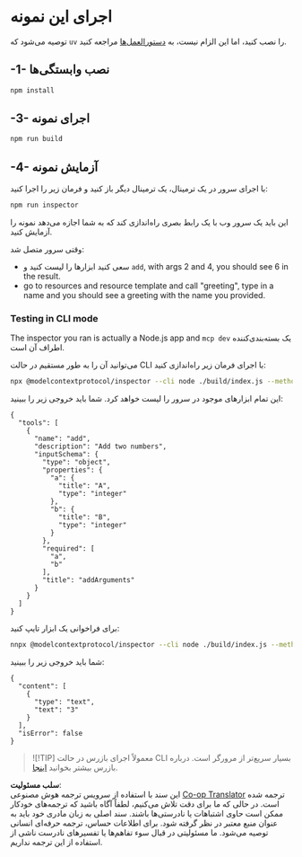 <!--
CO_OP_TRANSLATOR_METADATA:
{
  "original_hash": "ac67652abc453e2a7e2c75cd7a8897ae",
  "translation_date": "2025-05-17T09:21:03+00:00",
  "source_file": "03-GettingStarted/01-first-server/solution/typescript/README.md",
  "language_code": "fa"
}
-->
# اجرای این نمونه

توصیه می‌شود که `uv` را نصب کنید، اما این الزام نیست، به [دستورالعمل‌ها](https://docs.astral.sh/uv/#highlights) مراجعه کنید.

## -1- نصب وابستگی‌ها

```bash
npm install
```

## -3- اجرای نمونه

```bash
npm run build
```

## -4- آزمایش نمونه

با اجرای سرور در یک ترمینال، یک ترمینال دیگر باز کنید و فرمان زیر را اجرا کنید:

```bash
npm run inspector
```

این باید یک سرور وب با یک رابط بصری راه‌اندازی کند که به شما اجازه می‌دهد نمونه را آزمایش کنید.

وقتی سرور متصل شد:

- سعی کنید ابزارها را لیست کنید و `add`, with args 2 and 4, you should see 6 in the result.
- go to resources and resource template and call "greeting", type in a name and you should see a greeting with the name you provided.

### Testing in CLI mode

The inspector you ran is actually a Node.js app and `mcp dev` یک بسته‌بندی‌کننده اطراف آن است.

می‌توانید آن را به طور مستقیم در حالت CLI با اجرای فرمان زیر راه‌اندازی کنید:

```bash
npx @modelcontextprotocol/inspector --cli node ./build/index.js --method tools/list
```

این تمام ابزارهای موجود در سرور را لیست خواهد کرد. شما باید خروجی زیر را ببینید:

```text
{
  "tools": [
    {
      "name": "add",
      "description": "Add two numbers",
      "inputSchema": {
        "type": "object",
        "properties": {
          "a": {
            "title": "A",
            "type": "integer"
          },
          "b": {
            "title": "B",
            "type": "integer"
          }
        },
        "required": [
          "a",
          "b"
        ],
        "title": "addArguments"
      }
    }
  ]
}
```

برای فراخوانی یک ابزار تایپ کنید:

```bash
nnpx @modelcontextprotocol/inspector --cli node ./build/index.js --method tools/call --tool-name add --tool-arg a=1 --tool-arg b=2
```

شما باید خروجی زیر را ببینید:

```text
{
  "content": [
    {
      "type": "text",
      "text": "3"
    }
  ],
  "isError": false
}
```

> ![!TIP]
> معمولاً اجرای بازرس در حالت CLI بسیار سریع‌تر از مرورگر است.
> درباره بازرس بیشتر بخوانید [اینجا](https://github.com/modelcontextprotocol/inspector).

**سلب مسئولیت**:  
این سند با استفاده از سرویس ترجمه هوش مصنوعی [Co-op Translator](https://github.com/Azure/co-op-translator) ترجمه شده است. در حالی که ما برای دقت تلاش می‌کنیم، لطفاً آگاه باشید که ترجمه‌های خودکار ممکن است حاوی اشتباهات یا نادرستی‌ها باشند. سند اصلی به زبان مادری خود باید به عنوان منبع معتبر در نظر گرفته شود. برای اطلاعات حساس، ترجمه حرفه‌ای انسانی توصیه می‌شود. ما مسئولیتی در قبال سوء تفاهم‌ها یا تفسیرهای نادرست ناشی از استفاده از این ترجمه نداریم.
